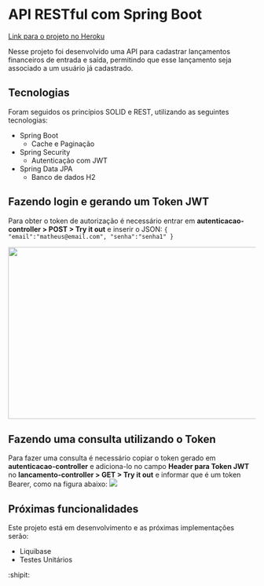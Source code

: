 # API RESTful com Spring Boot
[Link para o projeto no Heroku](https://controle-financeiro-rest.herokuapp.com/swagger-ui.html#/)


Nesse projeto foi desenvolvido uma API para cadastrar lançamentos financeiros de entrada e saída, permitindo que esse lançamento seja associado a um usuário já cadastrado.
## Tecnologias
Foram seguidos os princípios SOLID e REST, utilizando as seguintes tecnologias:
* Spring Boot
    * Cache e Paginação
* Spring Security
    * Autenticação com JWT
* Spring Data JPA
    * Banco de dados H2

## Fazendo login e gerando um Token JWT
Para obter o token de autorização é necessário entrar em **autenticacao-controller > POST > Try it out** e inserir o JSON: 
    `{
        "email":"matheus@email.com",
        "senha":"senha1"
    }`

<img src="https://user-images.githubusercontent.com/42250854/78290146-a3ae2880-74f9-11ea-981d-b1cb7fda6ccc.png" height="350" width="550" >

## Fazendo uma consulta utilizando o Token
Para fazer uma consulta é necessário copiar o token gerado em **autenticacao-controller** e adiciona-lo no campo **Header para Token JWT** no **lancamento-controller > GET > Try it out** e informar que é um token Bearer, como na figura abaixo:
<img src="https://user-images.githubusercontent.com/42250854/78292315-38feec00-74fd-11ea-9698-78ff584f2a2a.png">

## Próximas funcionalidades
Este projeto está em desenvolvimento e as próximas implementações serão:
*  Liquibase
* Testes Unitários

:shipit:
